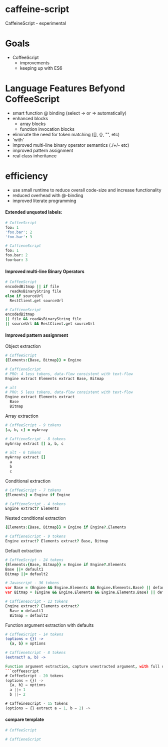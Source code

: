 # caffeine-script
CaffeineScript - experimental


# Goals

* CoffeeScript
  * improvements
  * keeping up with ES6

# Language Features Befyond CoffeeScript

* smart function @ binding (select -> or => automatically)
* enhanced blocks
  * array blocks
  * function invocation blocks
* eliminate the need for token matching ([], {}, "", etc)
* 'with'
* improved multi-line binary operator semantics (./+/- etc)
* improved pattern assignment
* real class inheritance
# efficiency
  * use small runtime to reduce overall code-size and increase functionality
  * reduced overhead with @-binding
* improved literate programming

#### Extended unquoted labels:

```coffeescript
# CoffeeScript
foo: 1
'foo.bar': 2
'foo-bar': 3

# CaffieneScript
foo: 1
foo.bar: 2
foo-bar: 3
```

#### Improved multi-line Binary Operators

```coffeescript
# CoffeeScript
encodedBitmap || if file
  readAsBinaryString file
else if sourceUrl
  RestClient.get sourceUrl

# CaffieneScript
encodedBitmap
|| file && readAsBinaryString file
|| sourceUrl && RestClient.get sourceUrl
```

#### Improved pattern assignment

Object extraction
```coffeescript
# CoffeeScript
{Elements:{Base, Bitmap}} = Engine

# CaffieneScript
# PRO: 4 less tokens, data-flow consistent with text-flow
Engine extract Elements extract Base, Bitmap

# alt
# PRO: 5 less tokens, data-flow consistent with text-flow
Engine extract Elements extract
  Base
  Bitmap
```

Array extraction
```coffeescript
# CoffeeScript - 9 tokens
[a, b, c] = myArray

# CaffieneScript - 8 tokens
myArray extract [] a, b, c

# alt - 6 tokens
myArray extract []
  a
  b
  c
```

Conditional extraction
```coffeescript
# CoffeeScript - 7 tokens
{Elements} = Engine if Engine

# CaffieneScript - 4 tokens
Engine extract? Elements
```

Nested conditional extraction
```coffeescript - 16 tokens
{Elements:{Base, Bitmap}} = Engine if Engine?.Elements

# CaffieneScript - 9 tokens
Engine extract? Elements extract? Base, Bitmap
```

Default extraction
```coffeescript
# CoffeeScript - 24 tokens
{Elements:{Base, Bitmap}} = Engine if Engine?.Elements
Base ||= default1
Bitmap ||= default2

# Javascript - 36 tokens
var Base = (Engine && Engine.Elements && Engine.Elements.Base) || default1;
var Bitmap = (Engine && Engine.Elements && Engine.Elements.Base) || default2;

# CaffieneScript - 13 tokens
Engine extract? Elements extract?
  Base = default1
  Bitmap = default2
```

Function argument extraction with defaults
```coffeescript
# CoffeeScript - 14 tokens
(options = {}) ->
  {a, b} = options

# CaffieneScript - 8 tokens
(extract? a, b) ->

Function argument extraction, capture unextracted argument, with full defautls
```coffeescript
# CoffeeScript - 20 tokens
(options = {}) ->
  {a, b} = options
  a ||= 1
  b ||= 2

# CaffeineScript - 15 tokens
(options = {} extract a = 1, b = 2) ->
```

#### compare template

```coffeescript
# CoffeeScript

# CaffieneScript
```
